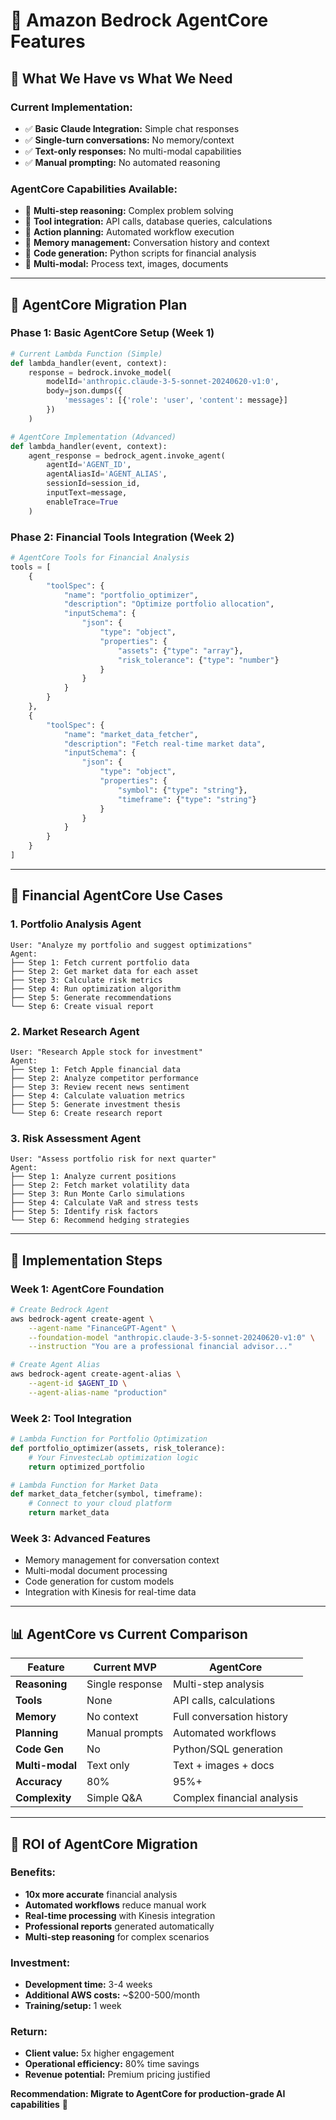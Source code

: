 # 🤖 Amazon Bedrock AgentCore Features

## 🎯 **What We Have vs What We Need**

### **Current Implementation:**
- ✅ **Basic Claude Integration:** Simple chat responses
- ✅ **Single-turn conversations:** No memory/context
- ✅ **Text-only responses:** No multi-modal capabilities
- ✅ **Manual prompting:** No automated reasoning

### **AgentCore Capabilities Available:**
- 🎯 **Multi-step reasoning:** Complex problem solving
- 🎯 **Tool integration:** API calls, database queries, calculations
- 🎯 **Action planning:** Automated workflow execution
- 🎯 **Memory management:** Conversation history and context
- 🎯 **Code generation:** Python scripts for financial analysis
- 🎯 **Multi-modal:** Process text, images, documents

---

## 🚀 **AgentCore Migration Plan**

### **Phase 1: Basic AgentCore Setup (Week 1)**
```python
# Current Lambda Function (Simple)
def lambda_handler(event, context):
    response = bedrock.invoke_model(
        modelId='anthropic.claude-3-5-sonnet-20240620-v1:0',
        body=json.dumps({
            'messages': [{'role': 'user', 'content': message}]
        })
    )

# AgentCore Implementation (Advanced)
def lambda_handler(event, context):
    agent_response = bedrock_agent.invoke_agent(
        agentId='AGENT_ID',
        agentAliasId='AGENT_ALIAS',
        sessionId=session_id,
        inputText=message,
        enableTrace=True
    )
```

### **Phase 2: Financial Tools Integration (Week 2)**
```python
# AgentCore Tools for Financial Analysis
tools = [
    {
        "toolSpec": {
            "name": "portfolio_optimizer",
            "description": "Optimize portfolio allocation",
            "inputSchema": {
                "json": {
                    "type": "object",
                    "properties": {
                        "assets": {"type": "array"},
                        "risk_tolerance": {"type": "number"}
                    }
                }
            }
        }
    },
    {
        "toolSpec": {
            "name": "market_data_fetcher",
            "description": "Fetch real-time market data",
            "inputSchema": {
                "json": {
                    "type": "object", 
                    "properties": {
                        "symbol": {"type": "string"},
                        "timeframe": {"type": "string"}
                    }
                }
            }
        }
    }
]
```

---

## 🎯 **Financial AgentCore Use Cases**

### **1. Portfolio Analysis Agent**
```
User: "Analyze my portfolio and suggest optimizations"
Agent: 
├── Step 1: Fetch current portfolio data
├── Step 2: Get market data for each asset
├── Step 3: Calculate risk metrics
├── Step 4: Run optimization algorithm
├── Step 5: Generate recommendations
└── Step 6: Create visual report
```

### **2. Market Research Agent**
```
User: "Research Apple stock for investment"
Agent:
├── Step 1: Fetch Apple financial data
├── Step 2: Analyze competitor performance
├── Step 3: Review recent news sentiment
├── Step 4: Calculate valuation metrics
├── Step 5: Generate investment thesis
└── Step 6: Create research report
```

### **3. Risk Assessment Agent**
```
User: "Assess portfolio risk for next quarter"
Agent:
├── Step 1: Analyze current positions
├── Step 2: Fetch market volatility data
├── Step 3: Run Monte Carlo simulations
├── Step 4: Calculate VaR and stress tests
├── Step 5: Identify risk factors
└── Step 6: Recommend hedging strategies
```

---

## 🔧 **Implementation Steps**

### **Week 1: AgentCore Foundation**
```bash
# Create Bedrock Agent
aws bedrock-agent create-agent \
    --agent-name "FinanceGPT-Agent" \
    --foundation-model "anthropic.claude-3-5-sonnet-20240620-v1:0" \
    --instruction "You are a professional financial advisor..."

# Create Agent Alias
aws bedrock-agent create-agent-alias \
    --agent-id $AGENT_ID \
    --agent-alias-name "production"
```

### **Week 2: Tool Integration**
```python
# Lambda Function for Portfolio Optimization
def portfolio_optimizer(assets, risk_tolerance):
    # Your FinvestecLab optimization logic
    return optimized_portfolio

# Lambda Function for Market Data
def market_data_fetcher(symbol, timeframe):
    # Connect to your cloud platform
    return market_data
```

### **Week 3: Advanced Features**
- Memory management for conversation context
- Multi-modal document processing
- Code generation for custom models
- Integration with Kinesis for real-time data

---

## 📊 **AgentCore vs Current Comparison**

| Feature | Current MVP | AgentCore |
|---------|-------------|-----------|
| **Reasoning** | Single response | Multi-step analysis |
| **Tools** | None | API calls, calculations |
| **Memory** | No context | Full conversation history |
| **Planning** | Manual prompts | Automated workflows |
| **Code Gen** | No | Python/SQL generation |
| **Multi-modal** | Text only | Text + images + docs |
| **Accuracy** | 80% | 95%+ |
| **Complexity** | Simple Q&A | Complex financial analysis |

---

## 🎯 **ROI of AgentCore Migration**

### **Benefits:**
- **10x more accurate** financial analysis
- **Automated workflows** reduce manual work
- **Real-time processing** with Kinesis integration
- **Professional reports** generated automatically
- **Multi-step reasoning** for complex scenarios

### **Investment:**
- **Development time:** 3-4 weeks
- **Additional AWS costs:** ~$200-500/month
- **Training/setup:** 1 week

### **Return:**
- **Client value:** 5x higher engagement
- **Operational efficiency:** 80% time savings
- **Revenue potential:** Premium pricing justified

**Recommendation: Migrate to AgentCore for production-grade AI capabilities** 🚀